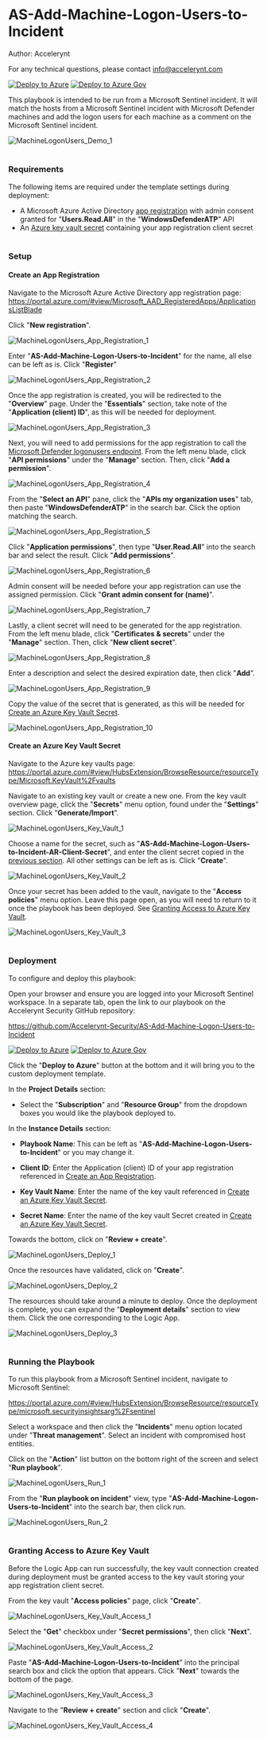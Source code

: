 # AS-Add-Machine-Logon-Users-to-Incident

Author: Accelerynt

For any technical questions, please contact info@accelerynt.com  

[![Deploy to Azure](https://aka.ms/deploytoazurebutton)](https://portal.azure.com/#create/Microsoft.Template/uri/https%3A%2F%2Fraw.githubusercontent.com%2FAccelerynt-Security%2FAS-Add-Machine-Logon-Users-to-Incident%2Fmain%2Fazuredeploy.json)
[![Deploy to Azure Gov](https://aka.ms/deploytoazuregovbutton)](https://portal.azure.us/#create/Microsoft.Template/uri/https%3A%2F%2Fraw.githubusercontent.com%2FAccelerynt-Security%2FAS-Add-Machine-Logon-Users-to-Incident%2Fmain%2Fazuredeploy.json)       

This playbook is intended to be run from a Microsoft Sentinel incident. It will match the hosts from a Microsoft Sentinel incident with Microsoft Defender machines and add the logon users for each machine as a comment on the Microsoft Sentinel incident.
                                                                                                                                     
![MachineLogonUsers_Demo_1](Images/MachineLogonUsers_Demo_1.png)

#
### Requirements
                                                                                                                                     
The following items are required under the template settings during deployment: 

* A Microsoft Azure Active Directory [app registration](https://github.com/Accelerynt-Security/AS-Add-Machine-Logon-Users-to-Incident#create-an-app-registration) with admin consent granted for "**Users.Read.All**" in the "**WindowsDefenderATP**" API
* An [Azure key vault secret](https://github.com/Accelerynt-Security/AS-Add-Machine-Logon-Users-to-Incident#create-an-azure-key-vault-secret) containing your app registration client secret

# 
### Setup

#### Create an App Registration

Navigate to the Microsoft Azure Active Directory app registration page: https://portal.azure.com/#view/Microsoft_AAD_RegisteredApps/ApplicationsListBlade

Click "**New registration**".

![MachineLogonUsers_App_Registration_1](Images/MachineLogonUsers_App_Registration_1.png)

Enter "**AS-Add-Machine-Logon-Users-to-Incident**" for the name, all else can be left as is. Click "**Register**"

![MachineLogonUsers_App_Registration_2](Images/MachineLogonUsers_App_Registration_2.png)

Once the app registration is created, you will be redirected to the "**Overview**" page. Under the "**Essentials**" section, take note of the "**Application (client) ID**", as this will be needed for deployment.

![MachineLogonUsers_App_Registration_3](Images/MachineLogonUsers_App_Registration_3.png)

Next, you will need to add permissions for the app registration to call the [Microsoft Defender logonusers endpoint](https://learn.microsoft.com/en-us/microsoft-365/security/defender-endpoint/get-machine-log-on-users?view=o365-worldwide). From the left menu blade, click "**API permissions**" under the "**Manage**" section. Then, click "**Add a permission**".

![MachineLogonUsers_App_Registration_4](Images/MachineLogonUsers_App_Registration_4.png)

From the "**Select an API**" pane, click the "**APIs my organization uses**" tab, then paste "**WindowsDefenderATP**" in the search bar. Click the option matching the search.

![MachineLogonUsers_App_Registration_5](Images/MachineLogonUsers_App_Registration_5.png)

Click "**Application permissions**", then type "**User.Read.All**" into the search bar and select the result. Click "**Add permissions**".

![MachineLogonUsers_App_Registration_6](Images/MachineLogonUsers_App_Registration_6.png)

Admin consent will be needed before your app registration can use the assigned permission. Click "**Grant admin consent for (name)**".

![MachineLogonUsers_App_Registration_7](Images/MachineLogonUsers_App_Registration_7.png)

Lastly, a client secret will need to be generated for the app registration. From the left menu blade, click "**Certificates & secrets**" under the "**Manage**" section. Then, click "**New client secret**".

![MachineLogonUsers_App_Registration_8](Images/MachineLogonUsers_App_Registration_8.png)

Enter a description and select the desired expiration date, then click "**Add**".

![MachineLogonUsers_App_Registration_9](Images/MachineLogonUsers_App_Registration_9.png)

Copy the value of the secret that is generated, as this will be needed for [Create an Azure Key Vault Secret](https://github.com/Accelerynt-Security/AS-Add-Machine-Logon-Users-to-Incident#create-an-azure-key-vault-secret).

![MachineLogonUsers_App_Registration_10](Images/MachineLogonUsers_App_Registration_10.png)


#### Create an Azure Key Vault Secret

Navigate to the Azure key vaults page: https://portal.azure.com/#view/HubsExtension/BrowseResource/resourceType/Microsoft.KeyVault%2Fvaults

Navigate to an existing key vault or create a new one. From the key vault overview page, click the "**Secrets**" menu option, found under the "**Settings**" section. Click "**Generate/Import**".

![MachineLogonUsers_Key_Vault_1](Images/MachineLogonUsers_Key_Vault_1.png)

Choose a name for the secret, such as "**AS-Add-Machine-Logon-Users-to-Incident-AR-Client-Secret**", and enter the client secret copied in the [previous section](https://github.com/Accelerynt-Security/AS-Add-Machine-Logon-Users-to-Incident#create-an-app-registration). All other settings can be left as is. Click "**Create**". 

![MachineLogonUsers_Key_Vault_2](Images/MachineLogonUsers_Key_Vault_2.png)

Once your secret has been added to the vault, navigate to the "**Access policies**" menu option. Leave this page open, as you will need to return to it once the playbook has been deployed. See [Granting Access to Azure Key Vault](https://github.com/Accelerynt-Security/AS-Add-Machine-Logon-Users-to-Incident#granting-access-to-azure-key-vault).

![MachineLogonUsers_Key_Vault_3](Images/MachineLogonUsers_Key_Vault_3.png)

#
### Deployment

To configure and deploy this playbook:
 
Open your browser and ensure you are logged into your Microsoft Sentinel workspace. In a separate tab, open the link to our playbook on the Accelerynt Security GitHub repository:

https://github.com/Accelerynt-Security/AS-Add-Machine-Logon-Users-to-Incident

[![Deploy to Azure](https://aka.ms/deploytoazurebutton)](https://portal.azure.com/#create/Microsoft.Template/uri/https%3A%2F%2Fraw.githubusercontent.com%2FAccelerynt-Security%2FAS-Add-Machine-Logon-Users-to-Incident%2Fmain%2Fazuredeploy.json)
[![Deploy to Azure Gov](https://aka.ms/deploytoazuregovbutton)](https://portal.azure.us/#create/Microsoft.Template/uri/https%3A%2F%2Fraw.githubusercontent.com%2FAccelerynt-Security%2FAS-Add-Machine-Logon-Users-to-Incident%2Fmain%2Fazuredeploy.json)                                             

Click the "**Deploy to Azure**" button at the bottom and it will bring you to the custom deployment template.

In the **Project Details** section:

* Select the "**Subscription**" and "**Resource Group**" from the dropdown boxes you would like the playbook deployed to.  

In the **Instance Details** section:

* **Playbook Name**: This can be left as "**AS-Add-Machine-Logon-Users-to-Incident**" or you may change it.

* **Client ID**: Enter the Application (client) ID of your app registration referenced in [Create an App Registration](https://github.com/Accelerynt-Security/AS-Add-Machine-Logon-Users-to-Incident#create-an-app-registration).

* **Key Vault Name**: Enter the name of the key vault referenced in [Create an Azure Key Vault Secret](https://github.com/Accelerynt-Security/AS-Add-Machine-Logon-Users-to-Incident#create-an-azure-key-vault-secret).

* **Secret Name**: Enter the name of the key vault Secret created in [Create an Azure Key Vault Secret](https://github.com/Accelerynt-Security/AS-Add-Machine-Logon-Users-to-Incident#create-an-azure-key-vault-secret).

Towards the bottom, click on "**Review + create**". 

![MachineLogonUsers_Deploy_1](Images/MachineLogonUsers_Deploy_1.png)

Once the resources have validated, click on "**Create**".

![MachineLogonUsers_Deploy_2](Images/MachineLogonUsers_Deploy_2.png)

The resources should take around a minute to deploy. Once the deployment is complete, you can expand the "**Deployment details**" section to view them.
Click the one corresponding to the Logic App.

![MachineLogonUsers_Deploy_3](Images/MachineLogonUsers_Deploy_3.png)

#
### Running the Playbook 

To run this playbook from a Microsoft Sentinel incident, navigate to Microsoft Sentinel:

https://portal.azure.com/#view/HubsExtension/BrowseResource/resourceType/microsoft.securityinsightsarg%2Fsentinel

Select a workspace and then click the "**Incidents**" menu option located under "**Threat management**". Select an incident with compromised host entities.

Click on the "**Action**" list button on the bottom right of the screen and select "**Run playbook**".

![MachineLogonUsers_Run_1](Images/MachineLogonUsers_Run_1.png)

From the "**Run playbook on incident**" view, type "**AS-Add-Machine-Logon-Users-to-Incident**" into the search bar, then click run.

![MachineLogonUsers_Run_2](Images/MachineLogonUsers_Run_2.png)

#
### Granting Access to Azure Key Vault

Before the Logic App can run successfully, the key vault connection created during deployment must be granted access to the key vault storing your app registration client secret.

From the key vault "**Access policies**" page, click "**Create**".

![MachineLogonUsers_Key_Vault_Access_1](Images/MachineLogonUsers_Key_Vault_Access_1.png)

Select the "**Get**" checkbox under "**Secret permissions**", then click "**Next**".

![MachineLogonUsers_Key_Vault_Access_2](Images/MachineLogonUsers_Key_Vault_Access_2.png)

Paste "**AS-Add-Machine-Logon-Users-to-Incident**" into the principal search box and click the option that appears. Click "**Next**" towards the bottom of the page.

![MachineLogonUsers_Key_Vault_Access_3](Images/MachineLogonUsers_Key_Vault_Access_3.png)

Navigate to the "**Review + create**" section and click "**Create**".

![MachineLogonUsers_Key_Vault_Access_4](Images/MachineLogonUsers_Key_Vault_Access_4.png)
